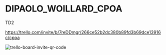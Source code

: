 # DIPAOLO_WOILLARD_CPOA

TD2

https://trello.com/invite/b/7reDDmgr/266ce52b2dc380b89fd3b69dce13916c/cpoa




![trello-board-invite-qr-code](https://user-images.githubusercontent.com/73029436/135448735-5727cafb-eaef-440b-8b11-2d1255d73a49.png)
